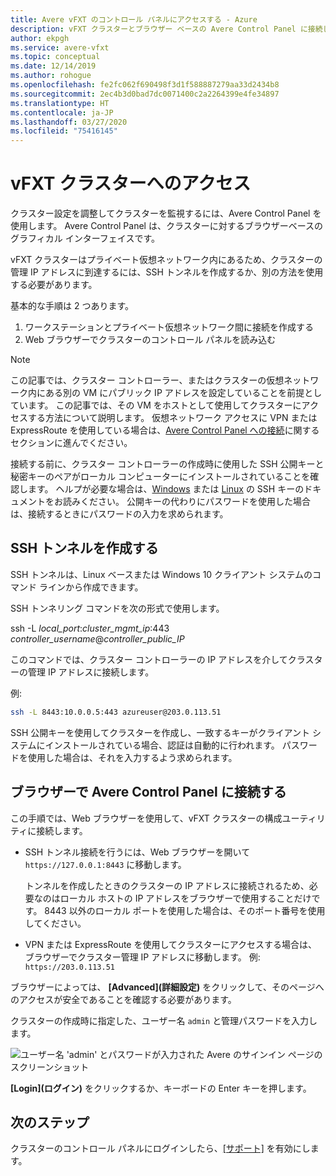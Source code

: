 ```yaml
---
title: Avere vFXT のコントロール パネルにアクセスする - Azure
description: vFXT クラスターとブラウザー ベースの Avere Control Panel に接続して Avere vFXT を構成する方法
author: ekpgh
ms.service: avere-vfxt
ms.topic: conceptual
ms.date: 12/14/2019
ms.author: rohogue
ms.openlocfilehash: fe2fc062f690498f3d1f588887279aa33d2434b8
ms.sourcegitcommit: 2ec4b3d0bad7dc0071400c2a2264399e4fe34897
ms.translationtype: HT
ms.contentlocale: ja-JP
ms.lasthandoff: 03/27/2020
ms.locfileid: "75416145"
---
```

# <a name="access-the-vfxt-cluster"></a>vFXT クラスターへのアクセス

クラスター設定を調整してクラスターを監視するには、Avere Control Panel を使用します。 Avere Control Panel は、クラスターに対するブラウザーベースのグラフィカル インターフェイスです。

vFXT クラスターはプライベート仮想ネットワーク内にあるため、クラスターの管理 IP アドレスに到達するには、SSH トンネルを作成するか、別の方法を使用する必要があります。

基本的な手順は 2 つあります。

1. ワークステーションとプライベート仮想ネットワーク間に接続を作成する
1. Web ブラウザーでクラスターのコントロール パネルを読み込む

> [!NOTE]
> この記事では、クラスター コントローラー、またはクラスターの仮想ネットワーク内にある別の VM にパブリック IP アドレスを設定していることを前提としています。 この記事では、その VM をホストとして使用してクラスターにアクセスする方法について説明します。 仮想ネットワーク アクセスに VPN または ExpressRoute を使用している場合は、[Avere Control Panel への接続](#connect-to-the-avere-control-panel-in-a-browser)に関するセクションに進んでください。

接続する前に、クラスター コントローラーの作成時に使用した SSH 公開キーと秘密キーのペアがローカル コンピューターにインストールされていることを確認します。 ヘルプが必要な場合は、[Windows](https://docs.microsoft.com/azure/virtual-machines/linux/ssh-from-windows) または [Linux](https://docs.microsoft.com/azure/virtual-machines/linux/mac-create-ssh-keys) の SSH キーのドキュメントをお読みください。 公開キーの代わりにパスワードを使用した場合は、接続するときにパスワードの入力を求められます。

## <a name="create-an-ssh-tunnel"></a>SSH トンネルを作成する

SSH トンネルは、Linux ベースまたは Windows 10 クライアント システムのコマンド ラインから作成できます。

SSH トンネリング コマンドを次の形式で使用します。

ssh -L *local_port*:*cluster_mgmt_ip*:443 *controller_username*\@*controller_public_IP*

このコマンドでは、クラスター コントローラーの IP アドレスを介してクラスターの管理 IP アドレスに接続します。

例:

```sh
ssh -L 8443:10.0.0.5:443 azureuser@203.0.113.51
```

SSH 公開キーを使用してクラスターを作成し、一致するキーがクライアント システムにインストールされている場合、認証は自動的に行われます。 パスワードを使用した場合は、それを入力するよう求められます。

## <a name="connect-to-the-avere-control-panel-in-a-browser"></a>ブラウザーで Avere Control Panel に接続する

この手順では、Web ブラウザーを使用して、vFXT クラスターの構成ユーティリティに接続します。

* SSH トンネル接続を行うには、Web ブラウザーを開いて `https://127.0.0.1:8443` に移動します。

  トンネルを作成したときのクラスターの IP アドレスに接続されるため、必要なのはローカル ホストの IP アドレスをブラウザーで使用することだけです。 8443 以外のローカル ポートを使用した場合は、そのポート番号を使用してください。

* VPN または ExpressRoute を使用してクラスターにアクセスする場合は、ブラウザーでクラスター管理 IP アドレスに移動します。 例: ``https://203.0.113.51``

ブラウザーによっては、 **[Advanced]\(詳細設定\)** をクリックして、そのページへのアクセスが安全であることを確認する必要があります。

クラスターの作成時に指定した、ユーザー名 `admin` と管理パスワードを入力します。

![ユーザー名 'admin' とパスワードが入力された Avere のサインイン ページのスクリーンショット](media/avere-vfxt-gui-login.png)

**[Login]\(ログイン\)** をクリックするか、キーボードの Enter キーを押します。

## <a name="next-steps"></a>次のステップ

クラスターのコントロール パネルにログインしたら、[[サポート]](avere-vfxt-enable-support.md) を有効にします。
